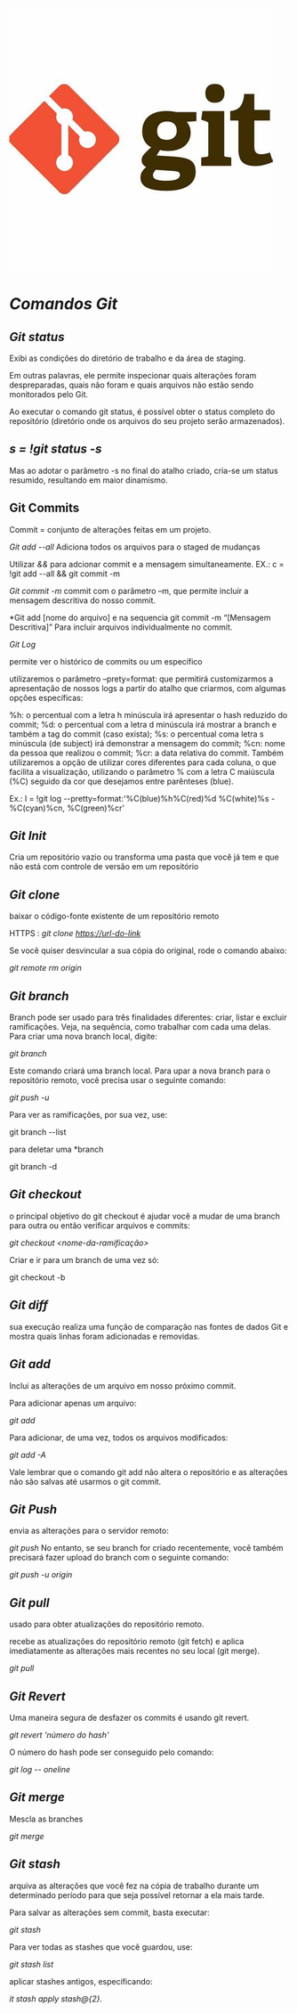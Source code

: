 ![Imagem logo git](./../Imagens/logo_git.jpg)
# *Comandos Git*

## *Git status*

Exibi as condições do diretório de trabalho e da área de staging.

Em outras palavras, ele permite inspecionar quais alterações foram despreparadas, quais não foram e quais arquivos não estão sendo monitorados pelo Git. 

Ao executar o comando git status, é possível obter o status completo do repositório (diretório onde os arquivos do seu projeto serão armazenados).

## *s = !git status -s*

Mas ao adotar o parâmetro -s no final do atalho criado, cria-se um status resumido, resultando em maior dinamismo.

## Git Commits

Commit = conjunto de alterações feitas em um projeto. 

*Git add --all*
Adiciona todos os arquivos para o staged de mudanças 

Utilizar *&&* para adcionar commit e a mensagem simultaneamente.
EX.: c = !git add --all && git commit -m

*Git commit -m*
commit com o parâmetro –m, que permite incluir a mensagem descritiva do nosso commit.

*Git add [nome do arquivo] e na sequencia git commit -m “[Mensagem Descritiva]” 
Para incluir arquivos individualmente no commit.

*Git Log*

permite ver o histórico de commits ou um específico 

utilizaremos o parâmetro –prety=format: que permitirá customizarmos a apresentação de nossos logs a partir do atalho que criarmos, com algumas opções específicas:

%h: o percentual com a letra h minúscula irá apresentar o hash reduzido do commit;
%d: o percentual com a letra d minúscula irá mostrar a branch e também a tag do commit (caso exista);
%s: o percentual coma letra s minúscula (de subject) irá demonstrar a mensagem do commit;
%cn: nome da pessoa que realizou o commit;
%cr: a data relativa do commit.
Também utilizaremos a opção de utilizar cores diferentes para cada coluna, o que facilita a visualização, utilizando o parâmetro % com a letra C maiúscula (%C) seguido da cor que desejamos entre parênteses (blue).

Ex.: l = !git log --pretty=format:'%C(blue)%h%C(red)%d %C(white)%s - %C(cyan)%cn, %C(green)%cr'

## *Git Init*

Cria um repositório vazio ou transforma uma pasta que você já tem e que não está com controle de versão em um repositório

## *Git clone*

baixar o código-fonte existente de um repositório remoto 

HTTPS : *git clone <https://url-do-link>*

Se você quiser desvincular a sua cópia do original, rode o comando abaixo:

*git remote rm origin*

## *Git branch*

Branch pode ser usado para três finalidades diferentes: criar, listar e excluir ramificações. Veja, na sequência, como trabalhar com cada uma delas.
Para criar uma nova branch local, digite:

*git branch <nome-da-branch>*

Este comando criará uma branch local. Para upar a nova branch para o repositório remoto, você precisa usar o seguinte comando:

*git push -u <remote> <nome-da-branch>*

Para ver as ramificações, por sua vez, use:

git branch --list

para deletar uma *branch

git branch -d <nome-da-branch>

## *Git checkout*

o principal objetivo do git checkout é ajudar você a mudar de uma branch para outra ou então verificar arquivos e commits:

*git checkout <nome-da-ramificação>*

Criar e ir para um branch de uma vez só:

git checkout -b <nome-da-branch>

## *Git diff*

sua execução realiza uma função de comparação nas fontes de dados Git e mostra quais linhas foram adicionadas e removidas.

## *Git add*

Inclui as alterações de um arquivo em nosso próximo commit.

Para adicionar apenas um arquivo:

*git add <arquivo>*

Para adicionar, de uma vez, todos os arquivos modificados:

*git add -A*

Vale lembrar que o comando git add não altera o repositório e as alterações não são salvas até usarmos o git commit.

## *Git Push*

envia as alterações para o servidor remoto:

*git push <remote> <nome-do-branch>*
No entanto, se seu branch for criado recentemente, você também precisará fazer upload do branch com o seguinte comando:

*git push -u origin <nome-do-branch>*

## *Git pull*

usado para obter atualizações do repositório remoto. 

recebe as atualizações do repositório remoto (git fetch) e aplica imediatamente as alterações mais recentes no seu local (git merge).

*git pull <remote>*

## *Git Revert*

Uma maneira segura de desfazer os commits é usando git revert.

*git revert 'número do hash'*

O número do hash pode ser conseguido pelo comando:

*git log -- oneline*

## *Git merge*

Mescla as branches

*git merge <nome-da-branch>*

## *Git stash*

arquiva as alterações que você fez na cópia de trabalho durante um determinado período para que seja possível retornar a ela mais tarde.

Para salvar as alterações sem commit, basta executar:

*git stash*

Para ver todas as stashes que você guardou, use:

*git stash list* 

aplicar stashes antigos, especificando:

*it stash apply stash@{2}.*


